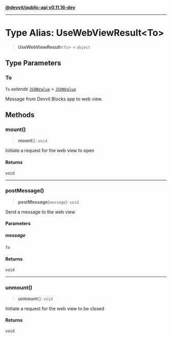 [**@devvit/public-api v0.11.16-dev**](../README.md)

---

# Type Alias: UseWebViewResult\<To\>

> **UseWebViewResult**\<`To`\> = `object`

## Type Parameters

### To

`To` _extends_ [`JSONValue`](JSONValue.md) = [`JSONValue`](JSONValue.md)

Message from Devvit Blocks app to web view.

## Methods

<a id="mount"></a>

### mount()

> **mount**(): `void`

Initiate a request for the web view to open

#### Returns

`void`

---

<a id="postmessage"></a>

### postMessage()

> **postMessage**(`message`): `void`

Send a message to the web view

#### Parameters

##### message

`To`

#### Returns

`void`

---

<a id="unmount"></a>

### unmount()

> **unmount**(): `void`

Initiate a request for the web view to be closed

#### Returns

`void`
